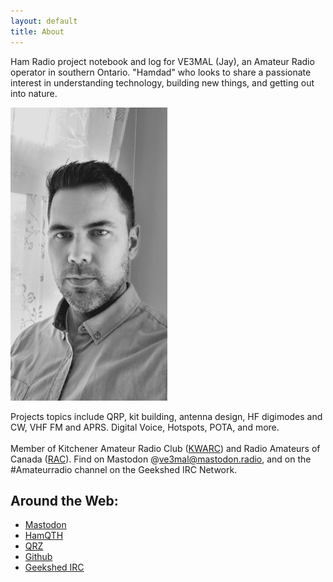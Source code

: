 ```yaml
---
layout: default
title: About
---
```


Ham Radio project notebook and log for VE3MAL (Jay), an Amateur Radio operator in southern Ontario. "Hamdad" who
looks to share a passionate interest in understanding technology, building new things, and getting out into
nature.

![profile picture](assets/images/Profile_s.jpg)

Projects topics include QRP, kit building, antenna design, HF digimodes and CW, VHF FM and APRS. Digital Voice, Hotspots, POTA, and more.
<br><br>
Member of Kitchener Amateur Radio Club ([KWARC](http://www.kwarc.org/)) and 
Radio Amateurs of Canada ([RAC](https://www.rac.ca/)). 
Find on Mastodon @ve3mal@mastodon.radio, and on the #Amateurradio channel on 
the Geekshed IRC Network.

## Around the Web:
* [Mastodon](https://mastodon.radio/@ve3mal)
* [HamQTH](https://www.hamqth.com/ve3mal)
* [QRZ](https://www.qrz.com/db/VE3MAL)
* [Github](https://github.com/JasonLocklin)
* [Geekshed IRC](https://kiwiirc.com/client/irc.geekshed.net/#amateurradio)

<br><br>
